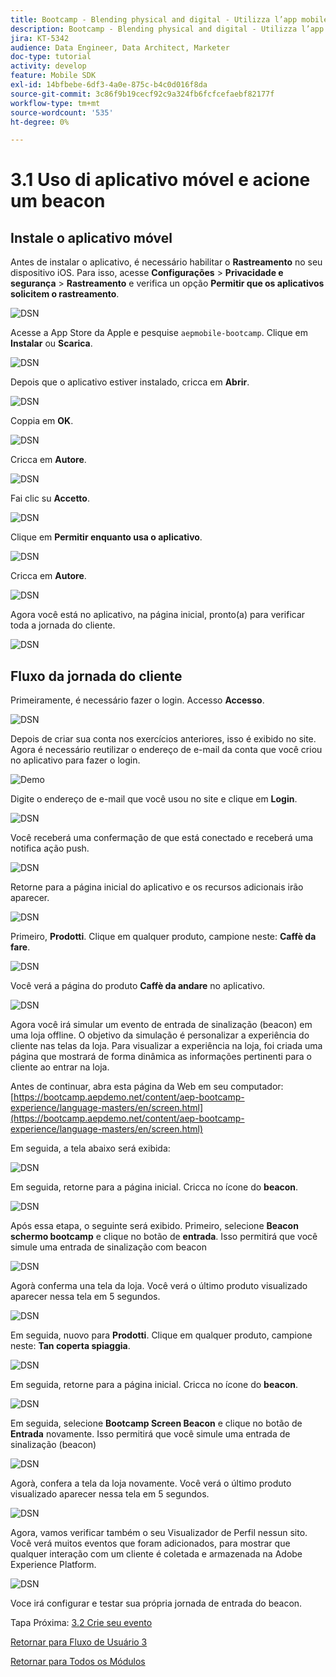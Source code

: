 ```yaml
---
title: Bootcamp - Blending physical and digital - Utilizza l’app mobile e attiva un ingresso beacon - Brasile
description: Bootcamp - Blending physical and digital - Utilizza l’app mobile e attiva un ingresso beacon - Brasile
jira: KT-5342
audience: Data Engineer, Data Architect, Marketer
doc-type: tutorial
activity: develop
feature: Mobile SDK
exl-id: 14bfbebe-6df3-4a0e-875c-b4c0d016f8da
source-git-commit: 3c86f9b19cecf92c9a324fb6fcfcefaebf82177f
workflow-type: tm+mt
source-wordcount: '535'
ht-degree: 0%

---
```


# 3.1 Uso di aplicativo móvel e acione um beacon

## Instale o aplicativo móvel

Antes de instalar o aplicativo, é necessário habilitar o **Rastreamento** no seu dispositivo iOS. Para isso, acesse **Configurações** > **Privacidade e segurança** > **Rastreamento** e verifica un opção **Permitir que os aplicativos solicitem o rastreamento**.

![DSN](./../uc3/images/app4.png)

Acesse a App Store da Apple e pesquise `aepmobile-bootcamp`. Clique em **Instalar** ou **Scarica**.

![DSN](./../uc3/images/app1.png)

Depois que o aplicativo estiver instalado, cricca em **Abrir**.

![DSN](./../uc3/images/app2.png)

Coppia em **OK**.

![DSN](./../uc3/images/app9.png)

Cricca em **Autore**.

![DSN](./../uc3/images/app3.png)

Fai clic su **Accetto**.

![DSN](./../uc3/images/app7.png)

Clique em **Permitir enquanto usa o aplicativo**.

![DSN](./../uc3/images/app8.png)

Cricca em **Autore**.

![DSN](./../uc3/images/app5.png)

Agora você está no aplicativo, na página inicial, pronto(a) para verificar toda a jornada do cliente.

![DSN](./../uc3/images/app12.png)

## Fluxo da jornada do cliente

Primeiramente, é necessário fazer o login. Accesso **Accesso**.

![DSN](./images/app13.png)

Depois de criar sua conta nos exercícios anteriores, isso é exibido no site. Agora é necessário reutilizar o endereço de e-mail da conta que você criou no aplicativo para fazer o login.

![Demo](./images/pv1.png)

Digite o endereço de e-mail que você usou no site e clique em **Login**.

![DSN](./images/app14.png)

Você receberá uma confermação de que está conectado e receberá uma notifica ação push.

![DSN](./images/app15.png)

Retorne para a página inicial do aplicativo e os recursos adicionais irão aparecer.

![DSN](./images/app17.png)

Primeiro, **Prodotti**. Clique em qualquer produto, campione neste: **Caffè da fare**.

![DSN](./images/app19.png)

Você verá a página do produto **Caffè da andare** no aplicativo.

![DSN](./images/app20.png)

Agora você irá simular um evento de entrada de sinalização (beacon) em uma loja offline. O objetivo da simulação é personalizar a experiência do cliente nas telas da loja. Para visualizar a experiência na loja, foi criada uma página que mostrará de forma dinâmica as informações pertinenti para o cliente ao entrar na loja.

Antes de continuar, abra esta página da Web em seu computador: [https://bootcamp.aepdemo.net/content/aep-bootcamp-experience/language-masters/en/screen.html](https://bootcamp.aepdemo.net/content/aep-bootcamp-experience/language-masters/en/screen.html)

Em seguida, a tela abaixo será exibida:

![DSN](./images/screen1.png)

Em seguida, retorne para a página inicial. Cricca no ícone do **beacon**.

![DSN](./images/app23.png)

Após essa etapa, o seguinte será exibido. Primeiro, selecione **Beacon schermo bootcamp** e clique no botão de **entrada**. Isso permitirá que você simule uma entrada de sinalização com beacon

![DSN](./images/app21.png)

Agorà conferma una tela da loja. Você verá o último produto visualizado aparecer nessa tela em 5 segundos.

![DSN](./images/screen2.png)

Em seguida, nuovo para **Prodotti**. Clique em qualquer produto, campione neste: **Tan coperta spiaggia**.

![DSN](./images/app22.png)

Em seguida, retorne para a página inicial. Cricca no ícone do **beacon**.

![DSN](./images/app23.png)

Em seguida, selecione **Bootcamp Screen Beacon** e clique no botão de **Entrada** novamente. Isso permitirá que você simule uma entrada de sinalização (beacon)

![DSN](./images/app21.png)

Agorà, confera a tela da loja novamente. Você verá o último produto visualizado aparecer nessa tela em 5 segundos.

![DSN](./images/screen3.png)

Agora, vamos verificar também o seu Visualizador de Perfil nessun sito. Você verá muitos eventos que foram adicionados, para mostrar que qualquer interação com um cliente é coletada e armazenada na Adobe Experience Platform.

![DSN](./images/screen4.png)

Voce irá configurar e testar sua própria jornada de entrada do beacon.

Tapa Próxima: [3.2 Crie seu evento](./ex2.md)

[Retornar para Fluxo de Usuário 3](./uc3.md)

[Retornar para Todos os Módulos](../../overview.md)
